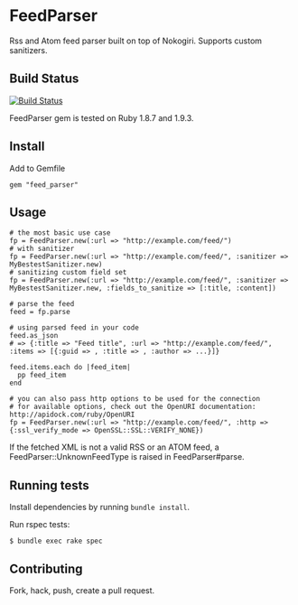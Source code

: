 # FeedParser

Rss and Atom feed parser built on top of Nokogiri. Supports custom sanitizers.

## Build Status

[![Build Status](https://secure.travis-ci.org/arttu/feed_parser.png)](http://travis-ci.org/arttu/feed_parser)

FeedParser gem is tested on Ruby 1.8.7 and 1.9.3.

## Install

Add to Gemfile

    gem "feed_parser"

## Usage

    # the most basic use case
    fp = FeedParser.new(:url => "http://example.com/feed/")
    # with sanitizer
    fp = FeedParser.new(:url => "http://example.com/feed/", :sanitizer => MyBestestSanitizer.new)
    # sanitizing custom field set
    fp = FeedParser.new(:url => "http://example.com/feed/", :sanitizer => MyBestestSanitizer.new, :fields_to_sanitize => [:title, :content])
    
    # parse the feed
    feed = fp.parse
    
    # using parsed feed in your code
    feed.as_json
    # => {:title => "Feed title", :url => "http://example.com/feed/", :items => [{:guid => , :title => , :author => ...}]}
    
    feed.items.each do |feed_item|
      pp feed_item
    end

    # you can also pass http options to be used for the connection
    # for available options, check out the OpenURI documentation: http://apidock.com/ruby/OpenURI
    fp = FeedParser.new(:url => "http://example.com/feed/", :http => {:ssl_verify_mode => OpenSSL::SSL::VERIFY_NONE})

If the fetched XML is not a valid RSS or an ATOM feed, a FeedParser::UnknownFeedType is raised in FeedParser#parse.

## Running tests

Install dependencies by running `bundle install`.

Run rspec tests:

    $ bundle exec rake spec

## Contributing

Fork, hack, push, create a pull request.
